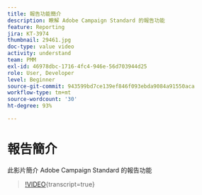 ```yaml
---
title: 報告功能簡介
description: 瞭解 Adobe Campaign Standard 的報告功能
feature: Reporting
jira: KT-3974
thumbnail: 29461.jpg
doc-type: value video
activity: understand
team: PMM
exl-id: 46978dbc-1716-4fc4-946e-56d703944d25
role: User, Developer
level: Beginner
source-git-commit: 943599bd7ce139ef846f093ebda9084a91550aca
workflow-type: tm+mt
source-wordcount: '30'
ht-degree: 93%

---
```


# 報告簡介

此影片簡介 Adobe Campaign Standard 的報告功能

>[!VIDEO](https://video.tv.adobe.com/v/29461?learn=on){transcript=true}
